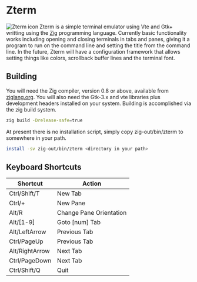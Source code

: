# Zterm
![Zterm icon](https://hitchhiker-linux.org/assets/zterm-256.png)
Zterm is a simple terminal emulator using Vte and Gtk+ writting using the
[Zig](https://ziglang.org/) programming language. Currently basic functionality
works including opening and closing terminals in tabs and panes, giving it a
program to run on the command line and setting the title from the command line.
In the future, Zterm will have a configuration framework that allows setting
things like colors, scrollback buffer lines and the terminal font.

## Building
You will need the Zig compiler, version 0.8 or above, available from
[ziglang.org](https://ziglang.org). You will also need the Gtk-3.x and vte
libraries plus development headers installed on your system. Building is
accomplished via the zig build system.
```Bash
zig build -Drelease-safe=true
```
At present there is no installation script, simply copy zig-out/bin/zterm to
somewhere in your path.
```Bash
install -sv zig-out/bin/zterm <directory in your path>
```

## Keyboard Shortcuts
| Shortcut | Action |
| -------- | ------ |
| Ctrl/Shift/T | New Tab |
| Ctrl/+ | New Pane |
| Alt/R | Change Pane Orientation |
| Alt/[1-9] | Goto [num] Tab |
| Alt/LeftArrow | Previous Tab |
| Ctrl/PageUp | Previous Tab |
| Alt/RightArrow | Next Tab |
| Ctrl/PageDown | Next Tab |
| Ctrl/Shift/Q | Quit |
